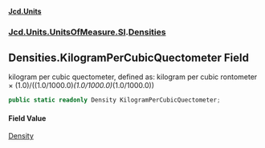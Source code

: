 #### [Jcd.Units](index.md 'index')
### [Jcd.Units.UnitsOfMeasure.SI](Jcd.Units.UnitsOfMeasure.SI.md 'Jcd.Units.UnitsOfMeasure.SI').[Densities](Densities.md 'Jcd.Units.UnitsOfMeasure.SI.Densities')

## Densities.KilogramPerCubicQuectometer Field

kilogram per cubic quectometer, defined as: kilogram per cubic rontometer × (1.0)/((1.0/1000.0)*(1.0/1000.0)*(1.0/1000.0))

```csharp
public static readonly Density KilogramPerCubicQuectometer;
```

#### Field Value
[Density](Density.md 'Jcd.Units.UnitTypes.Density')